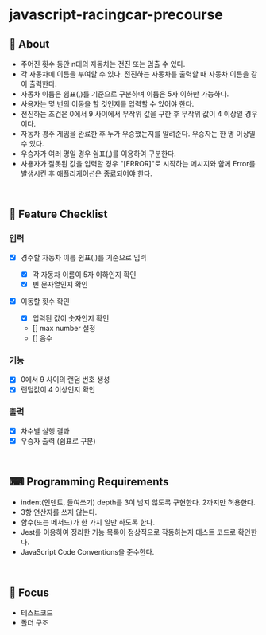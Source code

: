 # javascript-racingcar-precourse

## 🍴 About

- 주어진 횟수 동안 n대의 자동차는 전진 또는 멈출 수 있다.
- 각 자동차에 이름을 부여할 수 있다. 전진하는 자동차를 출력할 때 자동차 이름을 같이 출력한다.
- 자동차 이름은 쉼표(,)를 기준으로 구분하며 이름은 5자 이하만 가능하다.
- 사용자는 몇 번의 이동을 할 것인지를 입력할 수 있어야 한다.
- 전진하는 조건은 0에서 9 사이에서 무작위 값을 구한 후 무작위 값이 4 이상일 경우이다.
- 자동차 경주 게임을 완료한 후 누가 우승했는지를 알려준다. 우승자는 한 명 이상일 수 있다.
- 우승자가 여러 명일 경우 쉼표(,)를 이용하여 구분한다.
- 사용자가 잘못된 값을 입력할 경우 "[ERROR]"로 시작하는 메시지와 함께 Error를 발생시킨 후 애플리케이션은 종료되어야 한다.

<br />

## 🏁 Feature Checklist

### 입력

- [x] 경주할 자동차 이름 쉼표(,)를 기준으로 입력

  - [x] 각 자동차 이름이 5자 이하인지 확인
  - [x] 빈 문자열인지 확인

- [x] 이동할 횟수 확인
  - [x] 입력된 값이 숫자인지 확인
  - [] max number 설정
  - [] 음수

### 기능

-[x] 0에서 9 사이의 랜덤 번호 생성  
-[x] 랜덤값이 4 이상인지 확인

### 출력

-[x] 차수별 실행 결과  
-[x] 우승자 출력 (쉼표로 구분)

<br />

## ⌨ Programming Requirements

- indent(인덴트, 들여쓰기) depth를 3이 넘지 않도록 구현한다. 2까지만 허용한다.
- 3항 연산자를 쓰지 않는다.
- 함수(또는 메서드)가 한 가지 일만 하도록 한다.
- Jest를 이용하여 정리한 기능 목록이 정상적으로 작동하는지 테스트 코드로 확인한다.
- JavaScript Code Conventions을 준수한다.

<br />

## 🤔 Focus

- 테스트코드
- 폴더 구조
